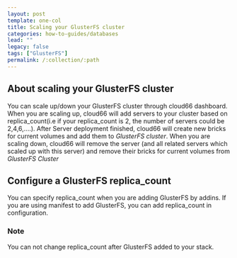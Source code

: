```yaml
---
layout: post
template: one-col
title: Scaling your GlusterFS cluster
categories: how-to-guides/databases
lead: ""
legacy: false
tags: ["GlusterFS"]
permalink: /:collection/:path
---
```




## About scaling your GlusterFS cluster

You can scale up/down your GlusterFS cluster through cloud66 dashboard.
When you are scaling up, cloud66 will add servers to your cluster based on replica_count(i.e if your replica_count is 2, the number of servers could be 2,4,6,....). After Server deployment finished, cloud66 will create new bricks for current volumes and add them to _GlusterFS cluster_.
When you are scaling down, cloud66 will remove the server (and all related servers which scaled up with this server) and remove their bricks for current volumes from _GlusterFS Cluster_


## Configure a GlusterFS replica_count

You can specify replica_count when you are adding GlusterFS by addins. If you are using manifest to add GlusterFS, you can add replica_count in configuration.



### Note

You can not change replica_count after GlusterFS added to your stack.


